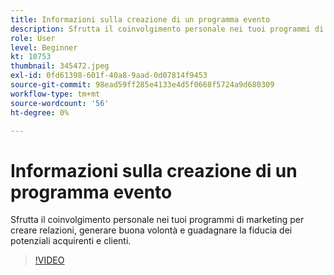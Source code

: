 ```yaml
---
title: Informazioni sulla creazione di un programma evento
description: Sfrutta il coinvolgimento personale nei tuoi programmi di marketing per creare relazioni, generare buona volontà e guadagnare la fiducia dei potenziali acquirenti e clienti.
role: User
level: Beginner
kt: 10753
thumbnail: 345472.jpeg
exl-id: 0fd61398-601f-40a8-9aad-0d07814f9453
source-git-commit: 98ead59ff285e4133e4d5f0668f5724a9d680309
workflow-type: tm+mt
source-wordcount: '56'
ht-degree: 0%

---
```


# Informazioni sulla creazione di un programma evento

Sfrutta il coinvolgimento personale nei tuoi programmi di marketing per creare relazioni, generare buona volontà e guadagnare la fiducia dei potenziali acquirenti e clienti.

>[!VIDEO](https://video.tv.adobe.com/v/345472/?quality=12&learn=on)
